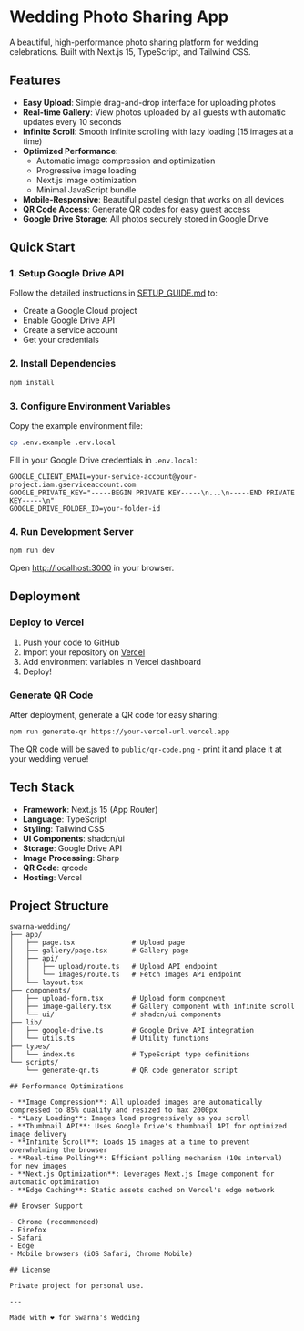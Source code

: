 # Wedding Photo Sharing App

A beautiful, high-performance photo sharing platform for wedding celebrations. Built with Next.js 15, TypeScript, and Tailwind CSS.

## Features

- **Easy Upload**: Simple drag-and-drop interface for uploading photos
- **Real-time Gallery**: View photos uploaded by all guests with automatic updates every 10 seconds
- **Infinite Scroll**: Smooth infinite scrolling with lazy loading (15 images at a time)
- **Optimized Performance**:
  - Automatic image compression and optimization
  - Progressive image loading
  - Next.js Image optimization
  - Minimal JavaScript bundle
- **Mobile-Responsive**: Beautiful pastel design that works on all devices
- **QR Code Access**: Generate QR codes for easy guest access
- **Google Drive Storage**: All photos securely stored in Google Drive

## Quick Start

### 1. Setup Google Drive API

Follow the detailed instructions in [SETUP_GUIDE.md](./SETUP_GUIDE.md) to:
- Create a Google Cloud project
- Enable Google Drive API
- Create a service account
- Get your credentials

### 2. Install Dependencies

```bash
npm install
```

### 3. Configure Environment Variables

Copy the example environment file:

```bash
cp .env.example .env.local
```

Fill in your Google Drive credentials in `.env.local`:

```env
GOOGLE_CLIENT_EMAIL=your-service-account@your-project.iam.gserviceaccount.com
GOOGLE_PRIVATE_KEY="-----BEGIN PRIVATE KEY-----\n...\n-----END PRIVATE KEY-----\n"
GOOGLE_DRIVE_FOLDER_ID=your-folder-id
```

### 4. Run Development Server

```bash
npm run dev
```

Open [http://localhost:3000](http://localhost:3000) in your browser.

## Deployment

### Deploy to Vercel

1. Push your code to GitHub
2. Import your repository on [Vercel](https://vercel.com)
3. Add environment variables in Vercel dashboard
4. Deploy!

### Generate QR Code

After deployment, generate a QR code for easy sharing:

```bash
npm run generate-qr https://your-vercel-url.vercel.app
```

The QR code will be saved to `public/qr-code.png` - print it and place it at your wedding venue!

## Tech Stack

- **Framework**: Next.js 15 (App Router)
- **Language**: TypeScript
- **Styling**: Tailwind CSS
- **UI Components**: shadcn/ui
- **Storage**: Google Drive API
- **Image Processing**: Sharp
- **QR Code**: qrcode
- **Hosting**: Vercel

## Project Structure

```
swarna-wedding/
├── app/
│   ├── page.tsx              # Upload page
│   ├── gallery/page.tsx      # Gallery page
│   ├── api/
│   │   ├── upload/route.ts   # Upload API endpoint
│   │   └── images/route.ts   # Fetch images API endpoint
│   └── layout.tsx
├── components/
│   ├── upload-form.tsx       # Upload form component
│   ├── image-gallery.tsx     # Gallery component with infinite scroll
│   └── ui/                   # shadcn/ui components
├── lib/
│   ├── google-drive.ts       # Google Drive API integration
│   └── utils.ts              # Utility functions
├── types/
│   └── index.ts              # TypeScript type definitions
└── scripts/
    └── generate-qr.ts        # QR code generator script

## Performance Optimizations

- **Image Compression**: All uploaded images are automatically compressed to 85% quality and resized to max 2000px
- **Lazy Loading**: Images load progressively as you scroll
- **Thumbnail API**: Uses Google Drive's thumbnail API for optimized image delivery
- **Infinite Scroll**: Loads 15 images at a time to prevent overwhelming the browser
- **Real-time Polling**: Efficient polling mechanism (10s interval) for new images
- **Next.js Optimization**: Leverages Next.js Image component for automatic optimization
- **Edge Caching**: Static assets cached on Vercel's edge network

## Browser Support

- Chrome (recommended)
- Firefox
- Safari
- Edge
- Mobile browsers (iOS Safari, Chrome Mobile)

## License

Private project for personal use.

---

Made with ❤️ for Swarna's Wedding
